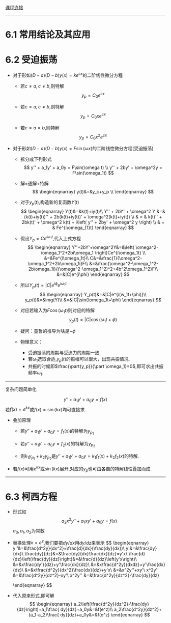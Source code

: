 [课程连接](https://www.wanmen.org/courses/586d23485f07127674135df2/lectures/5922ac904b1b0d44114fd145)

***
#  6.1  常用结论及其应用

# 6.2  受迫振荡

+ 对于形如$(D-a)(D-b)y(x)=ke^{cx}$的二阶线性微分方程

  + 若$c\ne a,c\ne b$,则特解
  $$
  y_p = C_0e^{cx}
  $$
  
  + 若$c=a,c\ne b$,则特解
  $$
  y_p = C_0xe^{cx}
  $$
  
  + 若$c=a= b$,则特解
  $$
  y_p = C_0x^2e^{cx}
  $$

+ 对于形如$(D-a)(D-b)y(x)=F\sin(\omega x)$的二阶线性微分方程(受迫振荡)

  + 拆分成下列形式
  $$
  y'' + a_1y' + a_0y = F\sin(\omega t) \\
  y'' + 2by' + \omega^2y = F\sin(\omega_1t)
  $$
  
  + 解=通解+特解
    $$
    \begin{eqnarray}
    y(t)&=&y_c+y_p	\\
    \end{eqnarray}
    $$
  
  + 对于$y_p(t)$,构造新的复函数$Y(t)$
    $$
    \begin{eqnarray}
    Y(t)&=&k(t)+iy(t)\\
    Y'' + 2bY' + \omega^2 Y &=&(k(t)+iy(t))'' + 2b(k(t)+iy(t))' + \omega^2(k(t)+iy(t)) \\
    & = & k(t)'' + 2bk(t)' + \omega^2 k(t) + i\left(  y'' + 2by' + \omega^2 y  \right) \\
    & = & Fe^{i\omega_{1}t}    
    \end{eqnarray}
    $$
    
  + 假设$Y_p= Ce^{i\omega_{1} t}$,代入上式方程
    $$
    \begin{eqnarray}
    Y''+2bY'+\omega^2Y&=&\left( \omega^2-\omega_1^2+2bi\omega_1  \right)Ce^{i\omega_1t} \\
    &=&Fe^{i\omega_1t}\\
    C&=&\frac{1}{\omega^2-\omega_1^2+2b\omega_1i}F\\
    &=&\frac{\omega^2-\omega_1^2-2b\omega_1i}{(\omega^2-\omega_1^2)^2+4b^2\omega_1^2}F\\
    &=&|C|e^{i\phi}
    \end{eqnarray}
    $$
    
  + 所以$Y_p(t)=|C|e^{i\phi}e^{i\omega_1t}$
    $$
    \begin{eqnarray}
    Y_p(t)&=&|C|e^{i(w_1t+\phi)}\\
    y_p(t)&=&img(Y)\\
    &=&|C|\sin(\omega_1t+\phi)
    \end{eqnarray}
    $$
  
  + 对应若输入为$F\cos(\omega_1t)$则对应的特解
    $$
    y_p(t)=|C|\cos(\omega_1t+\phi)
    $$
  
  + 疑问：童哲的推导为啥是$-\phi$
  
  + 物理意义：
  
    + 受迫振荡的周期与受迫力的周期一致
    + 若$\omega_1$选取合适,$y_p(t)$的振幅可以很大，出现共振情况.
    + 共振的时候即$\frac{\part{y_p}}{\part \omega_1}=0$,即可求出共振频率$\omega_1$.



***
复杂问题简单化

$$
y''+a_1y'+a_0y=f(x)
$$
若$f(x)=e^{kx}$或$f(x)=\sin(kx)$均可直接求.

+ 叠加原理

  + 若$y''+a_1y'+a_0y=f_1(x)$的特解为$y_{p_1}$

  + 若$y''+a_1y'+a_0y=f_2(x)$的特解为$y_{p_2}$

  + 则$k_1y_{p_1}+k_2y_{p_2}$是$y''+a_1y'+a_0y=k_1f_1(x)+k_2f_2(x)$的特解.
  
+ 若$f(x)$可用$e^{kx}$或$\sin(kx)$展开,对应的$y_p$也可由各自的特解线性叠加而成.

 

***

# 6.3  柯西方程

+ 形式如
  $$
  a_2x^2y''+a_1xy'+a_0y=f(x)
  $$
  $a_0,a_1,a_2$为常数

+ 替换处理$x=e^z$,我们要把$dy/dx$用$dy/dz$来表示
  $$
  \begin{eqnarray}
  y''&=&\frac{d^2y}{dx^2}=\frac{d}{dx}(\frac{dy}{dx})\\
  y'&=&\frac{dy}{dx}\\
  \frac{dy}{dz}&=&\frac{dy}{dx}\frac{dx}{dz}=y'x\\
  \frac{d}{dz}\left(\frac{dy}{dz}\right)&=&\frac{d}{dz}\left(y'x\right)\\
  &=&x\frac{dy'}{dz}+y'\frac{dx}{dz}\\
  &=&x\frac{d^2y}{dxdz}+y'\frac{dx}{dz}\\
  &=&x\frac{d^2y}{dx^2}\frac{dx}{dz}+y'x\\
  &=&x^2y''+xy'\\
  x^2y'' &=&\frac{d^2y}{dz^2}-xy'\\
  x^2y'' &=&\frac{d^2y}{dz^2}-\frac{dy}{dz}
  
  
  \end{eqnarray}
  $$

+ 代入原来形式,即可解
  $$
  \begin{eqnarray}
  a_2\left(\frac{d^2y}{dz^2}-\frac{dy}{dz}\right)+a_1\frac{ dy}{dz}+a_0y&=&f(e^z)\\
  a_2\frac{d^2y}{dz^2}+(a_1-a_2)\frac{ dy}{dz}+a_0y&=&f(e^z)
  \end{eqnarray}
  $$
  